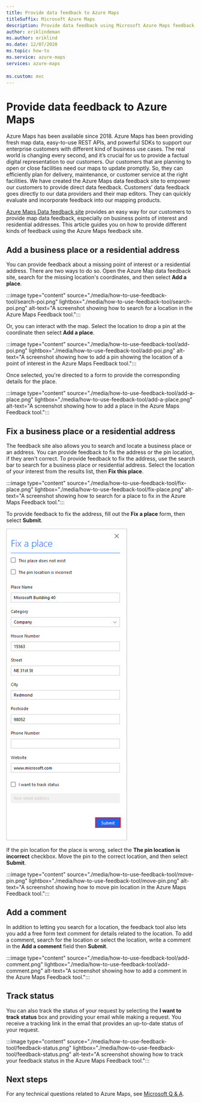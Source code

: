 ```yaml
---
title: Provide data feedback to Azure Maps
titleSuffix: Microsoft Azure Maps
description: Provide data feedback using Microsoft Azure Maps feedback tool.
author: eriklindeman
ms.author: eriklind
ms.date: 12/07/2020
ms.topic: how-to
ms.service: azure-maps
services: azure-maps

ms.custom: mvc
---
```


# Provide data feedback to Azure Maps

Azure Maps has been available since 2018. Azure Maps has been providing fresh map data, easy-to-use REST APIs, and powerful SDKs to support our enterprise customers with different kind of business use cases. The real world is changing every second, and it’s crucial for us to provide a factual digital representation to our customers. Our customers that are planning to open or close facilities need our maps to update promptly. So, they can efficiently plan for delivery, maintenance, or customer service at the right facilities. We have created the Azure Maps data feedback site to empower our customers to provide direct data feedback. Customers’ data feedback goes directly to our data providers and their map editors. They can quickly evaluate and incorporate feedback into our mapping products.  

[Azure Maps Data feedback site] provides an easy way for our customers to provide map data feedback, especially on business points of interest and residential addresses. This article guides you on how to provide different kinds of feedback using the Azure Maps feedback site.

## Add a business place or a residential address

You can provide feedback about a missing point of interest or a residential address. There are two ways to do so. Open the Azure Map data feedback site, search for the missing location's coordinates, and then select **Add a place**.

:::image type="content" source="./media/how-to-use-feedback-tool/search-poi.png" lightbox="./media/how-to-use-feedback-tool/search-poi.png" alt-text="A screenshot showing how to search for a location in the Azure Maps Feedback tool.":::

Or, you can interact with the map. Select the location to drop a pin at the coordinate then select **Add a place**.

:::image type="content" source="./media/how-to-use-feedback-tool/add-poi.png" lightbox="./media/how-to-use-feedback-tool/add-poi.png" alt-text="A screenshot showing how to add a pin showing the location of a point of interest in the Azure Maps Feedback tool.":::

Once selected, you're directed to a form to provide the corresponding details for the place.

:::image type="content" source="./media/how-to-use-feedback-tool/add-a-place.png" lightbox="./media/how-to-use-feedback-tool/add-a-place.png" alt-text="A screenshot showing how to add a place in the Azure Maps Feedback tool.":::

## Fix a business place or a residential address

The feedback site also allows you to search and locate a business place or an address. You can provide feedback to fix the address or the pin location, if they aren't correct. To provide feedback to fix the address, use the search bar to search for a business place or residential address. Select the location of your interest from the results list, then **Fix this place**.

:::image type="content" source="./media/how-to-use-feedback-tool/fix-place.png" lightbox="./media/how-to-use-feedback-tool/fix-place.png" alt-text="A screenshot showing how to search for a place to fix in the Azure Maps Feedback tool.":::

To provide feedback to fix the address, fill out the **Fix a place** form, then select **Submit**.

  ![fix form](./media/how-to-use-feedback-tool/fix-form.png)

If the pin location for the place is wrong, select the **The pin location is incorrect** checkbox. Move the pin to the correct location, and then select **Submit**.

:::image type="content" source="./media/how-to-use-feedback-tool/move-pin.png" lightbox="./media/how-to-use-feedback-tool/move-pin.png" alt-text="A screenshot showing how to move pin location in the Azure Maps Feedback tool.":::

## Add a comment

In addition to letting you search for a location, the feedback tool also lets you add a free form text comment for details related to the location. To add a comment, search for the location or select the location, write a comment in the **Add a comment** field then **Submit**.

:::image type="content" source="./media/how-to-use-feedback-tool/add-comment.png" lightbox="./media/how-to-use-feedback-tool/add-comment.png" alt-text="A screenshot showing how to add a comment in the Azure Maps Feedback tool.":::

## Track status

You can also track the status of your request by selecting the **I want to track status** box and providing your email while making a request. You receive a tracking link in the email that provides an up-to-date status of your request.

:::image type="content" source="./media/how-to-use-feedback-tool/feedback-status.png" lightbox="./media/how-to-use-feedback-tool/feedback-status.png" alt-text="A screenshot showing how to track your feedback status in the Azure Maps Feedback tool.":::

## Next steps

For any technical questions related to Azure Maps, see [Microsoft Q & A].

[Azure Maps Data feedback site]: https://feedback.azuremaps.com
[Microsoft Q & A]: /answers/topics/azure-maps.html
